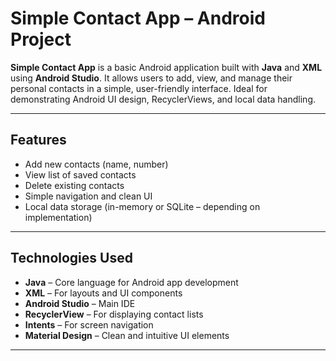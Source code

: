 #  Simple Contact App – Android Project

**Simple Contact App** is a basic Android application built with **Java** and **XML** using **Android Studio**. It allows users to add, view, and manage their personal contacts in a simple, user-friendly interface. Ideal for demonstrating Android UI design, RecyclerViews, and local data handling.

---

##  Features

-  Add new contacts (name, number)
-  View list of saved contacts
-  Delete existing contacts
-  Simple navigation and clean UI
-  Local data storage (in-memory or SQLite – depending on implementation)

---

##  Technologies Used

- **Java** – Core language for Android app development
- **XML** – For layouts and UI components
- **Android Studio** – Main IDE
- **RecyclerView** – For displaying contact lists
- **Intents** – For screen navigation
- **Material Design** – Clean and intuitive UI elements

---

